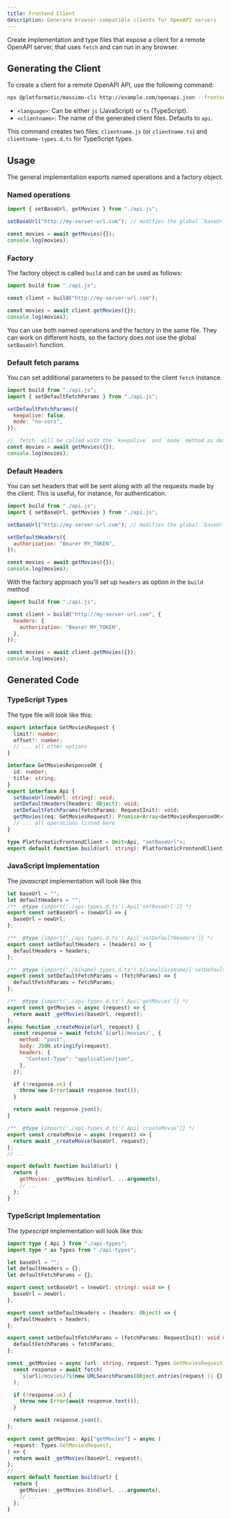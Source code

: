 ```yaml
---
title: Frontend Client
description: Generate browser-compatible clients for OpenAPI servers
---
```


Create implementation and type files that expose a client for a remote OpenAPI server, that uses `fetch` and can run in any browser.

## Generating the Client

To create a client for a remote OpenAPI API, use the following command:

```bash
npx @platformatic/massimo-cli http://example.com/openapi.json --frontend --language <language> --name <clientname>
```

- `<language>`: Can be either `js` (JavaScript) or `ts` (TypeScript).
- `<clientname>`: The name of the generated client files. Defaults to `api`.

This command creates two files: `clientname.js` (or `clientname.ts`) and `clientname-types.d.ts` for TypeScript types.

## Usage

The general implementation exports named operations and a factory object.

### Named operations

```js
import { setBaseUrl, getMovies } from "./api.js";

setBaseUrl("http://my-server-url.com"); // modifies the global `baseUrl` variable

const movies = await getMovies({});
console.log(movies);
```

### Factory

The factory object is called `build` and can be used as follows:

```js
import build from "./api.js";

const client = build("http://my-server-url.com");

const movies = await client.getMovies({});
console.log(movies);
```

You can use both named operations and the factory in the same file. They can work on different hosts, so the factory does _not_ use the global `setBaseUrl` function.

### Default fetch params

You can set additional parameters to be passed to the client `fetch` instance.

```js
import build from "./api.js";
import { setDefaultFetchParams } from "./api.js";

setDefaultFetchParams({
  keepalive: false,
  mode: "no-cors",
});

// `fetch` will be called with the `keepalive` and `mode` method as defined above
const movies = await getMovies({});
console.log(movies);
```

### Default Headers

You can set headers that will be sent along with all the requests made by the client. This is useful, for instance, for authentication.

```js
import build from "./api.js";
import { setBaseUrl, getMovies } from "./api.js";

setBaseUrl("http://my-server-url.com"); // modifies the global `baseUrl` variable

setDefaultHeaders({
  authorization: "Bearer MY_TOKEN",
});

const movies = await getMovies({});
console.log(movies);
```

With the factory approach you'll set up `headers` as option in the `build` method

```js
import build from "./api.js";

const client = build("http://my-server-url.com", {
  headers: {
    authorization: "Bearer MY_TOKEN",
  },
});

const movies = await client.getMovies({});
console.log(movies);
```

## Generated Code

### TypeScript Types

The type file will look like this:

```ts
export interface GetMoviesRequest {
  limit?: number;
  offset?: number;
  // ... all other options
}

interface GetMoviesResponseOK {
  id: number;
  title: string;
}
export interface Api {
  setBaseUrl(newUrl: string): void;
  setDefaultHeaders(headers: Object): void;
  setDefaultFetchParams(fetchParams: RequestInit): void;
  getMovies(req: GetMoviesRequest): Promise<Array<GetMoviesResponseOK>>;
  // ... all operations listed here
}

type PlatformaticFrontendClient = Omit<Api, "setBaseUrl">;
export default function build(url: string): PlatformaticFrontendClient;
```

### JavaScript Implementation

The _javascript_ implementation will look like this

```js
let baseUrl = "";
let defaultHeaders = "";
/**  @type {import('./api-types.d.ts').Api['setBaseUrl']} */
export const setBaseUrl = (newUrl) => {
  baseUrl = newUrl;
};

/**  @type {import('./api-types.d.ts').Api['setDefaultHeaders']} */
export const setDefaultHeaders = (headers) => {
  defaultHeaders = headers;
};

/**  @type {import('./${name}-types.d.ts').${camelCaseName}['setDefaultFetchParams']} */
export const setDefaultFetchParams = (fetchParams) => {
  defaultFetchParams = fetchParams;
};

/**  @type {import('./api-types.d.ts').Api['getMovies']} */
export const getMovies = async (request) => {
  return await _getMovies(baseUrl, request);
};
async function _createMovie(url, request) {
  const response = await fetch(`${url}/movies/`, {
    method: "post",
    body: JSON.stringify(request),
    headers: {
      "Content-Type": "application/json",
    },
  });

  if (!response.ok) {
    throw new Error(await response.text());
  }

  return await response.json();
}

/**  @type {import('./api-types.d.ts').Api['createMovie']} */
export const createMovie = async (request) => {
  return await _createMovie(baseUrl, request);
};
// ...

export default function build(url) {
  return {
    getMovies: _getMovies.bind(url, ...arguments),
    // ...
  };
}
```

### TypeScript Implementation

The _typescript_ implementation will look like this:

```ts
import type { Api } from "./api-types";
import type * as Types from "./api-types";

let baseUrl = "";
let defaultHeaders = {};
let defaultFetchParams = {};

export const setBaseUrl = (newUrl: string): void => {
  baseUrl = newUrl;
};

export const setDefaultHeaders = (headers: Object) => {
  defaultHeaders = headers;
};

export const setDefaultFetchParams = (fetchParams: RequestInit): void => {
  defaultFetchParams = fetchParams;
};

const _getMovies = async (url: string, request: Types.GetMoviesRequest) => {
  const response = await fetch(
    `${url}/movies/?${new URLSearchParams(Object.entries(request || {})).toString()}`,
  );

  if (!response.ok) {
    throw new Error(await response.text());
  }

  return await response.json();
};

export const getMovies: Api["getMovies"] = async (
  request: Types.GetMoviesRequest,
) => {
  return await _getMovies(baseUrl, request);
};
// ...
export default function build(url) {
  return {
    getMovies: _getMovies.bind(url, ...arguments),
    // ...
  };
}
```
